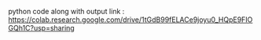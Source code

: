 python code  along with output link : https://colab.research.google.com/drive/1tGdB99fELACe9joyu0_HQpE9FIOGQh1C?usp=sharing
